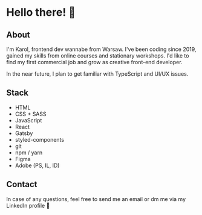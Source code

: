 # Hello there! :wave:

## About
I'm Karol, frontend dev wannabe from Warsaw. I've been coding since 2019, gained my skills from online courses and stationary workshops. I'd like to find my first commercial job and grow as creative front-end developer.

In the near future, I plan to get familiar with TypeScript and UI/UX issues.

## Stack
- HTML
- CSS + SASS
- JavaScript
- React
- Gatsby
- styled-components
- git
- npm / yarn
- Figma
- Adobe (PS, IL, ID)

## Contact
In case of any questions, feel free to send me an email or dm me via my LinkedIn profile :email:
